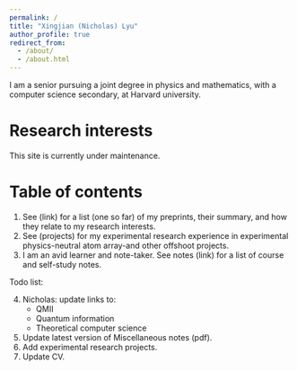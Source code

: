 ```yaml
---
permalink: /
title: "Xingjian (Nicholas) Lyu"
author_profile: true
redirect_from: 
  - /about/
  - /about.html
---
```


I am a senior pursuing a joint degree in physics and mathematics, with a computer science secondary, at Harvard university. 

Research interests
======
This site is currently under maintenance.

Table of contents
======

1. See (link) for a list (one so far) of my preprints, their summary, and how they relate to my research interests. 
2. See (projects) for my experimental research experience in experimental physics-neutral atom array-and other offshoot projects. 
3. I am an avid learner and note-taker. See notes (link) for a list of course and self-study notes. 

<!-- Test Section
------
This site is currently under maintenance. -->

Todo list: 


4. Nicholas: update links to: 
   - QMII
   - Quantum information
   - Theoretical computer science
5. Update latest version of Miscellaneous notes (pdf). 
6. Add experimental research projects. 
7. Update CV. 
